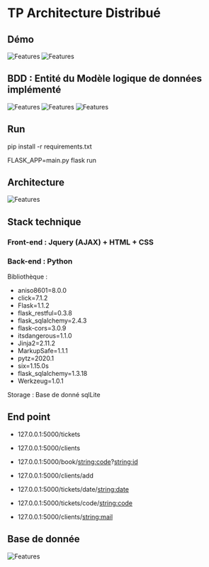 # TP Architecture Distribué

## Démo 

![Features](static/demo.png)
![Features](static/demo2.png)
## BDD : Entité du Modèle logique de données implémenté
![Features](static/table-client.png)
![Features](static/table-flight.png)
![Features](static/table-plane.png)


## Run 

pip install -r requirements.txt

FLASK_APP=main.py flask run

## Architecture

![Features](static/schema_archi.png)

## Stack technique

### Front-end : Jquery (AJAX) + HTML + CSS

### Back-end : Python

Bibliothèque : 

- aniso8601=8.0.0
- click=7.1.2
- Flask=1.1.2
- flask_restful=0.3.8
- flask_sqlalchemy=2.4.3
- flask-cors=3.0.9
- itsdangerous=1.1.0
- Jinja2=2.11.2
- MarkupSafe=1.1.1
- pytz=2020.1
- six=1.15.0s
- flask_sqlalchemy=1.3.18
- Werkzeug=1.0.1

Storage : Base de donné sqlLite

## End point

- 127.0.0.1:5000/tickets

- 127.0.0.1:5000/clients

- 127.0.0.1:5000/book/<string:code>?<string:id>

- 127.0.0.1:5000/clients/add

- 127.0.0.1:5000/tickets/date/<string:date>

- 127.0.0.1:5000/tickets/code/<string:code>

- 127.0.0.1:5000/clients/<string:mail>

## Base de donnée

![Features](static/bdd.png)
